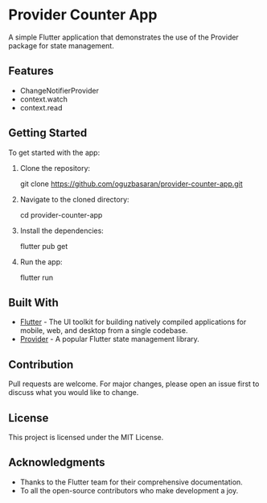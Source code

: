 # Provider Counter App

A simple Flutter application that demonstrates the use of the Provider package for state management.

## Features

- ChangeNotifierProvider
- context.watch
- context.read

## Getting Started

To get started with the app:

1. Clone the repository:

   git clone https://github.com/oguzbasaran/provider-counter-app.git
   

2. Navigate to the cloned directory:
   
   cd provider-counter-app
   

3. Install the dependencies:
   
   flutter pub get


4. Run the app:
   
   flutter run
   

## Built With

- [Flutter](https://flutter.dev/) - The UI toolkit for building natively compiled applications for mobile, web, and desktop from a single codebase.
- [Provider](https://pub.dev/packages/provider) - A popular Flutter state management library.

## Contribution

Pull requests are welcome. For major changes, please open an issue first to discuss what you would like to change.

## License

This project is licensed under the MIT License.

## Acknowledgments

- Thanks to the Flutter team for their comprehensive documentation.
- To all the open-source contributors who make development a joy.